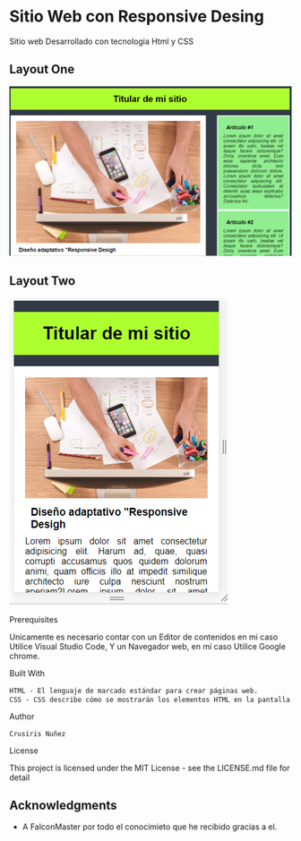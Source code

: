 # Sitio Web con Responsive Desing

Sitio web Desarrollado con tecnologia Html y CSS

## Layout One

![Sitio_Web](https://github.com/Crusiris/Responsive-Desigh/blob/master/imagen/SitioAdaptativo.PNG)

## Layout Two

![Sitio_Web_VersionTlf](https://github.com/Crusiris/Responsive-Desigh/blob/master/imagen/VersionFON.PNG)

Prerequisites

Unicamente es necesario contar con un Editor de contenidos en mi caso Utilice Visual Studio Code, Y un Navegador web, en mi caso Utilice Google chrome.

Built With

    HTML - El lenguaje de marcado estándar para crear páginas web.
    CSS - CSS describe cómo se mostrarán los elementos HTML en la pantalla

Author

    Crusiris Nuñez

License

This project is licensed under the MIT License - see the LICENSE.md file for detail

## Acknowledgments

- A FalconMaster por todo el conocimieto
  que he recibido gracias a el.
